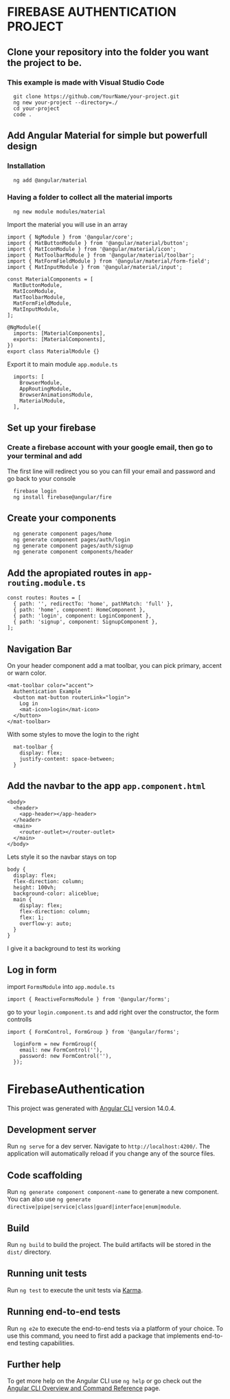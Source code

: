 # FIREBASE AUTHENTICATION PROJECT

## Clone your repository into the folder you want the project to be.

### This example is made with Visual Studio Code

```
  git clone https://github.com/YourName/your-project.git
  ng new your-project --directory=./
  cd your-project
  code .
```

## Add Angular Material for simple but powerfull design

### Installation

```
  ng add @angular/material
```

### Having a folder to collect all the material imports

```
  ng new module modules/material
```

Import the material you will use in an array

```
import { NgModule } from '@angular/core';
import { MatButtonModule } from '@angular/material/button';
import { MatIconModule } from '@angular/material/icon';
import { MatToolbarModule } from '@angular/material/toolbar';
import { MatFormFieldModule } from '@angular/material/form-field';
import { MatInputModule } from '@angular/material/input';

const MaterialComponents = [
  MatButtonModule,
  MatIconModule,
  MatToolbarModule,
  MatFormFieldModule,
  MatInputModule,
];

@NgModule({
  imports: [MaterialComponents],
  exports: [MaterialComponents],
})
export class MaterialModule {}
```

Export it to main module `app.module.ts`

```
  imports: [
    BrowserModule,
    AppRoutingModule,
    BrowserAnimationsModule,
    MaterialModule,
  ],
```

## Set up your firebase

### Create a firebase account with your google email, then go to your terminal and add

The first line will redirect you so you can fill your email and password and go back to your console

```
  firebase login
  ng install firebase@angular/fire
```

## Create your components

```
  ng generate component pages/home
  ng generate component pages/auth/login
  ng generate component pages/auth/signup
  ng generate component components/header
```

## Add the apropiated routes in `app-routing.module.ts`

```
const routes: Routes = [
  { path: '', redirectTo: 'home', pathMatch: 'full' },
  { path: 'home', component: HomeComponent },
  { path: 'login', component: LoginComponent },
  { path: 'signup', component: SignupComponent },
];
```

## Navigation Bar

On your header component add a mat toolbar, you can pick primary, accent or warn color.

```
<mat-toolbar color="accent">
  Authentication Example
  <button mat-button routerLink="login">
    Log in
    <mat-icon>login</mat-icon>
  </button>
</mat-toolbar>
```

With some styles to move the login to the right

```
  mat-toolbar {
    display: flex;
    justify-content: space-between;
  }
```

## Add the navbar to the app `app.component.html`

```
<body>
  <header>
    <app-header></app-header>
  </header>
  <main>
    <router-outlet></router-outlet>
  </main>
</body>
```

Lets style it so the navbar stays on top

```
body {
  display: flex;
  flex-direction: column;
  height: 100vh;
  background-color: aliceblue;
  main {
    display: flex;
    flex-direction: column;
    flex: 1;
    overflow-y: auto;
  }
}
```

I give it a background to test its working

## Log in form

import `FormsModule` into `app.module.ts`

```
import { ReactiveFormsModule } from '@angular/forms';
```

go to your `login.component.ts` and add right over the constructor, the form controlls

```
import { FormControl, FormGroup } from '@angular/forms';
```

```
  loginForm = new FormGroup({
    email: new FormControl(''),
    password: new FormControl(''),
  });
```

# FirebaseAuthentication

This project was generated with [Angular CLI](https://github.com/angular/angular-cli) version 14.0.4.

## Development server

Run `ng serve` for a dev server. Navigate to `http://localhost:4200/`. The application will automatically reload if you change any of the source files.

## Code scaffolding

Run `ng generate component component-name` to generate a new component. You can also use `ng generate directive|pipe|service|class|guard|interface|enum|module`.

## Build

Run `ng build` to build the project. The build artifacts will be stored in the `dist/` directory.

## Running unit tests

Run `ng test` to execute the unit tests via [Karma](https://karma-runner.github.io).

## Running end-to-end tests

Run `ng e2e` to execute the end-to-end tests via a platform of your choice. To use this command, you need to first add a package that implements end-to-end testing capabilities.

## Further help

To get more help on the Angular CLI use `ng help` or go check out the [Angular CLI Overview and Command Reference](https://angular.io/cli) page.
